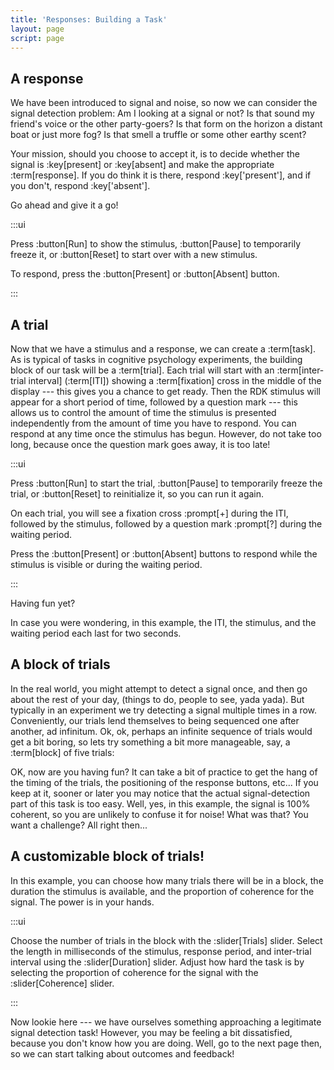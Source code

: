 ```yaml
---
title: 'Responses: Building a Task'
layout: page
script: page
---
```


## A response

We have been introduced to signal and noise, so now we can consider the signal detection problem: Am
I looking at a signal or not? Is that sound my friend's voice or the other party-goers? Is that form
on the horizon a distant boat or just more fog? Is that smell a truffle or some other earthy scent?

Your mission, should you choose to accept it, is to decide whether the signal is :key[present] or
:key[absent] and make the appropriate :term[response]. If you do think it is there, respond
:key['present'], and if you don't, respond :key['absent']. 

Go ahead and give it a go!

<sdt-example-human>
  <detectable-control run pause reset></detectable-control>
  <rdk-task count="100" coherence="1" trials="1" probability=".5" duration="Infinity"
    wait="0" iti="0"></rdk-task>
  <detectable-response interactive feedback="none"></detectable-response>
</sdt-example-human>

:::ui

Press :button[Run] to show the stimulus, :button[Pause] to temporarily freeze it, or
:button[Reset] to start over with a new stimulus.

To respond, press the :button[Present] or :button[Absent] button.

:::

## A trial

Now that we have a stimulus and a response, we can create a :term[task]. As is typical of tasks in
cognitive psychology experiments, the building block of our task will be a :term[trial]. Each trial
will start with an :term[inter-trial interval] (:term[ITI]) showing a :term[fixation] cross in the
middle of the display --- this gives you a chance to get ready. Then the RDK stimulus will appear
for a short period of time, followed by a question mark --- this allows us to control the amount of
time the stimulus is presented independently from the amount of time you have to respond.  You can
respond at any time once the stimulus has begun. However, do not take too long, because once the
question mark goes away, it is too late!

<sdt-example-human>
  <detectable-control run pause reset ></detectable-control>
  <rdk-task count="100" coherence="1" trials="1" probability=".5" duration="2000"
    wait="2000" iti="2000"></rdk-task>
  <detectable-response interactive feedback="none"></detectable-response>
</sdt-example-human>

:::ui

Press :button[Run] to start the trial, :button[Pause] to temporarily freeze the trial, or
:button[Reset] to reinitialize it, so you can run it again.

On each trial, you will see a fixation cross :prompt[+] during the ITI, followed by the stimulus,
followed by a question mark :prompt[?] during the waiting period.

Press the :button[Present] or :button[Absent] buttons to respond while the stimulus is visible or
during the waiting period.

:::

Having fun yet?

In case you were wondering, in this example, the ITI, the stimulus, and the waiting period each last
for two seconds.

## A block of trials

In the real world, you might attempt to detect a signal once, and then go about the rest of your
day, (things to do, people to see, yada yada). But typically in an experiment we try detecting a
signal multiple times in a row. Conveniently, our trials lend themselves to being sequenced one
after another, ad infinitum. Ok, ok, perhaps an infinite sequence of trials would get a bit boring,
so lets try something a bit more manageable, say, a :term[block] of five trials:

<sdt-example-human>
  <detectable-control run pause reset></detectable-control>
  <rdk-task count="100" coherence="1" trials="5" probability=".5" duration="2000"
    wait="2000" iti="2000"></rdk-task>
  <detectable-response interactive feedback="none"></detectable-response>
</sdt-example-human>

OK, now are you having fun? It can take a bit of practice to get the hang of the timing of the
trials, the positioning of the response buttons, etc... If you keep at it, sooner or later you may
notice that the actual signal-detection part of this task is too easy. Well, yes, in this example,
the signal is 100% coherent, so you are unlikely to confuse it for noise! What was that? You want a
challenge? All right then...

## A customizable block of trials!

In this example, you can choose how many trials there will be in a block, the duration the stimulus
is available, and the proportion of coherence for the signal. The power is in your hands.

<sdt-example-human>
  <detectable-control run pause reset coherence=".5" trials="5" duration="2000"></detectable-control>
  <rdk-task count="100" coherence=".5" trials="5" probability=".5" duration="2000"
    wait="2000" iti="2000"></rdk-task>
  <detectable-response  interactive feedback="none"></detectable-response>
</sdt-example-human>

:::ui

Choose the number of trials in the block with the :slider[Trials] slider. Select the length in
milliseconds of the stimulus, response period, and inter-trial interval using the :slider[Duration]
slider. Adjust how hard the task is by selecting the proportion of coherence for the signal with the
:slider[Coherence] slider.

:::

Now lookie here --- we have ourselves something approaching a legitimate signal detection task!
However, you may be feeling a bit dissatisfied, because you don't know how you are doing. Well, go
to the next page then, so we can start talking about outcomes and feedback!
